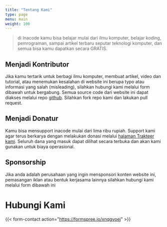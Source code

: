 ```yaml
---
title: "Tentang Kami"
type: page
menu: main
weight: 100
---
```


> di Inacode kamu bisa belajar mulai dari ilmu komputer, belajar koding, pemrograman, sampai artikel terbaru seputar teknologi komputer,  dan semua bisa kamu dapatkan secara GRATIS.

## Menjadi Kontributor

Jika kamu tertarik untuk berbagi ilmu komputer, membuat artikel, video dan tutorial, atau menemukan kesalahan di website ini berupa typo atau informasi yang salah (misleading), silahkan hubungi kami melalui form dibawah untuk bergabung. Semua source code dari website ini dapat diakses melalui repo [github](https://github.com/inacode-id). Silahkan fork repo kami dan lakukan pull request.

## Menjadi Donatur

Kamu bisa mensupport inacode mulai dari lima ribu rupiah. Support kami agar terus berkarya dengan melakukan donasi melalui [halaman Trakteer kami](https://trakteer.id/inacode). Seluruh dana yang masuk dapat dilihat secara terbuka dan akan kami gunakan untuk biaya operasional.

## Sponsorship

Jika anda adalah perusahaan yang ingin mensponsori konten website ini, pemasangan iklan atau bentuk kerjasama lainnya silahkan hubungi kami melalui form dibawah ini

# Hubungi Kami

{{< form-contact action="https://formspree.io/xnqgvoej"  >}}